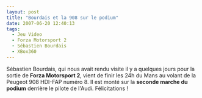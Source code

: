 ```yaml
---
layout: post
title: "Bourdais et la 908 sur le podium"
date: 2007-06-20 12:40:13
tags:
  - Jeu Video
  - Forza Motorsport 2
  - Sébastien Bourdais
  - XBox360
---
```


Sébastien Bourdais, qui nous avait rendu visite il y a quelques jours pour la sortie de **Forza Motorsport 2**, vient de finir les 24h du Mans au volant de la Peugeot 908 HDI-FAP numéro 8\. Il est monté sur la **seconde marche du podium** derrière le pilote de l'Audi. Félicitations&nbsp;!